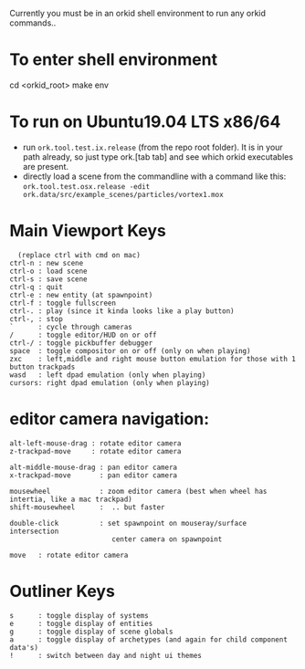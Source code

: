 Currently you must be in an orkid shell environment to run any orkid commands..

To enter shell environment
==========================
cd <orkid_root>
make env

To run on Ubuntu19.04 LTS x86/64
======
* run ```ork.tool.test.ix.release``` (from the repo root folder). It is in your path already, so just type ork.[tab tab] and see which orkid executables are present.
* directly load a scene from the commandline with a command like this:
```ork.tool.test.osx.release -edit ork.data/src/example_scenes/particles/vortex1.mox```

Main Viewport Keys
=============
```
  (replace ctrl with cmd on mac)
ctrl-n : new scene
ctrl-o : load scene
ctrl-s : save scene
ctrl-q : quit
ctrl-e : new entity (at spawnpoint)
ctrl-f : toggle fullscreen
ctrl-. : play (since it kinda looks like a play button)
ctrl-, : stop
`      : cycle through cameras
/      : toggle editor/HUD on or off
ctrl-/ : toggle pickbuffer debugger
space  : toggle compositor on or off (only on when playing)
zxc    : left,middle and right mouse button emulation for those with 1 button trackpads
wasd   : left dpad emulation (only when playing)
cursors: right dpad emulation (only when playing)
```
editor camera navigation:
=========================
```
alt-left-mouse-drag : rotate editor camera
z-trackpad-move     : rotate editor camera

alt-middle-mouse-drag : pan editor camera
x-trackpad-move       : pan editor camera

mousewheel            : zoom editor camera (best when wheel has intertia, like a mac trackpad)
shift-mousewheel      :  .. but faster

double-click          : set spawnpoint on mouseray/surface intersection
                         center camera on spawnpoint

move   : rotate editor camera 
```

Outliner Keys
=============
```
s      : toggle display of systems
e      : toggle display of entities
g      : toggle display of scene globals
a      : toggle display of archetypes (and again for child component data's)
!      : switch between day and night ui themes
```
